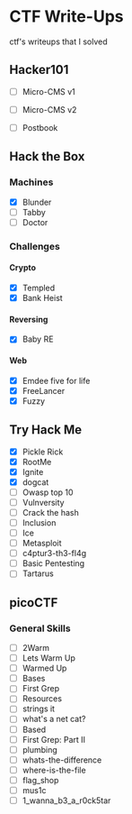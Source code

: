 # CTF Write-Ups
ctf's writeups that I solved

## Hacker101

* [ ] Micro-CMS v1
* [ ] Micro-CMS v2
* [ ] Postbook


## Hack the Box

### Machines

* [x] Blunder
* [ ] Tabby
* [ ] Doctor

### Challenges


#### Crypto

* [x] Templed
* [x] Bank Heist

#### Reversing

* [x] Baby RE

#### Web

* [x] Emdee five for life
* [x] FreeLancer
* [x] Fuzzy

## Try Hack Me

* [x] Pickle Rick
* [x] RootMe
* [x] Ignite
* [x] dogcat
* [ ] Owasp top 10
* [ ] Vulnversity
* [ ] Crack the hash
* [ ] Inclusion
* [ ] Ice
* [ ] Metasploit
* [ ] c4ptur3-th3-fl4g
* [ ] Basic Pentesting
* [ ] Tartarus

## picoCTF

### General Skills
* [ ] 2Warm
* [ ] Lets Warm Up
* [ ] Warmed Up
* [ ] Bases
* [ ] First Grep
* [ ] Resources
* [ ] strings it
* [ ] what's a net cat?
* [ ] Based
* [ ] First Grep: Part II
* [ ] plumbing
* [ ] whats-the-difference
* [ ] where-is-the-file
* [ ] flag_shop
* [ ] mus1c
* [ ] 1_wanna_b3_a_r0ck5tar